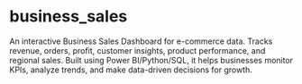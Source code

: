 # business_sales
An interactive Business Sales Dashboard for e-commerce data. Tracks revenue, orders, profit, customer insights, product performance, and regional sales. Built using Power BI/Python/SQL, it helps businesses monitor KPIs, analyze trends, and make data-driven decisions for growth.
